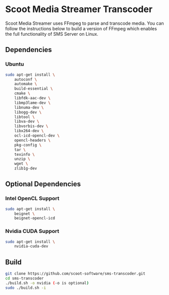 # Scoot Media Streamer Transcoder
Scoot Media Streamer uses FFmpeg to parse and transcode media. You can follow the instructions below to build a version of FFmpeg which enables the full functionality of SMS Server on Linux.

## Dependencies
### Ubuntu
``` bash
sudo apt-get install \
    autoconf \
    automake \
    build-essential \
    cmake \
    libfdk-aac-dev \
    libmp3lame-dev \
    libnuma-dev \
    libogg-dev \
    libtool \
    libva-dev \
    libvorbis-dev \
    libx264-dev \
    ocl-icd-opencl-dev \
    opencl-headers \
    pkg-config \
    tar \
    texinfo \
    unzip \
    wget \
    zlib1g-dev
```

## Optional Dependencies
### Intel OpenCL Support
``` bash
sudo apt-get install \
    beignet \
    beignet-opencl-icd
```

### Nvidia CUDA Support
``` bash
sudo apt-get install \
    nvidia-cuda-dev
```

## Build
``` bash
git clone https://github.com/scoot-software/sms-transcoder.git
cd sms-transcoder
./build.sh -o nvidia (-o is optional)
sudo ./build.sh -i
```
